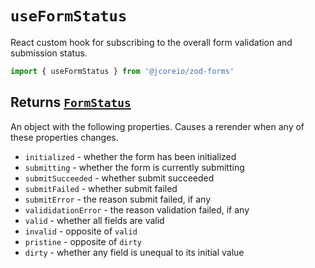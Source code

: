 # `useFormStatus`

React custom hook for subscribing to the overall form validation and submission status.

```ts
import { useFormStatus } from '@jcoreio/zod-forms'
```

## Returns [`FormStatus`](types.md#formstatus)

An object with the following properties. Causes a rerender when any of these properties changes.

- `initialized` - whether the form has been initialized
- `submitting` - whether the form is currently submitting
- `submitSucceeded` - whether submit succeeded
- `submitFailed` - whether submit failed
- `submitError` - the reason submit failed, if any
- `valididationError` - the reason validation failed, if any
- `valid` - whether all fields are valid
- `invalid` - opposite of `valid`
- `pristine` - opposite of `dirty`
- `dirty` - whether any field is unequal to its initial value

